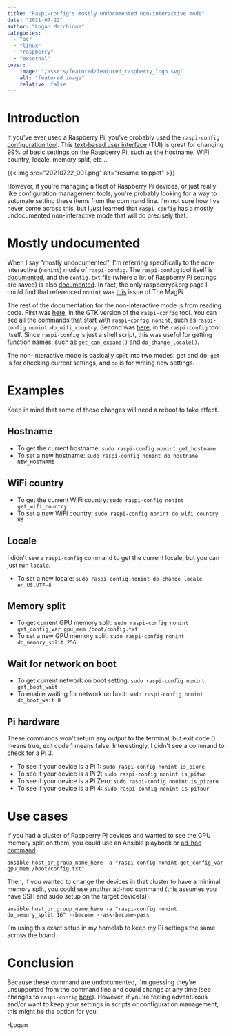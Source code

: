 ```yaml
---
title: "Raspi-config's mostly undocumented non-interactive mode"
date: "2021-07-22"
author: "Logan Marchione"
categories: 
  - "oc"
  - "linux"
  - "raspberry"
  - "external"
cover:
    image: "/assets/featured/featured_raspberry_logo.svg"
    alt: "featured image"
    relative: false
---
```


# Introduction

If you've ever used a Raspberry Pi, you've probably used the `raspi-config` [configuration tool](https://www.raspberrypi.org/documentation/configuration/raspi-config.md). This [text-based user interface](https://en.wikipedia.org/wiki/Text-based_user_interface) (TUI) is great for changing 99% of basic settings on the Raspberry Pi, such as the hostname, WiFi country, locale, memory split, etc...

{{< img src="20210722_001.png" alt="resume snippet" >}}

However, if you're managing a fleet of Raspberry Pi devices, or just really like configuration management tools, you're probably looking for a way to automate setting these items from the command line. I'm not sure how I've never come across this, but I _just_ learned that `raspi-config` has a mostly undocumented non-interactive mode that will do precisely that.

# Mostly undocumented

When I say "mostly undocumented", I'm referring specifically to the non-interactive (`nonint`) mode of `raspi-config`. The `raspi-config` tool itself is [documented](https://www.raspberrypi.org/documentation/configuration/raspi-config.md), and the `config.txt` file (where a lot of Raspberry Pi settings are saved) is also [documented](https://www.raspberrypi.org/documentation/configuration/config-txt/README.md). In fact, the only raspberrypi.org page I could find that referenced `nonint` was [this](https://www.raspberrypi.org/magpi-issues/MagPi-EduEdition02.pdf) issue of The MagPi. 

The rest of the documentation for the non-interactive mode is from reading code. First was [here](https://github.com/raspberrypi-ui/rc_gui/blob/master/src/rc_gui.c), in the GTK version of the `raspi-config` tool. You can see all the commands that start with `raspi-config nonint`, such as `raspi-config nonint do_wifi_country`. Second was [here](https://github.com/RPi-Distro/raspi-config/blob/master/raspi-config), in the `raspi-config` tool itself. Since `raspi-config` is just a shell script, this was useful for getting function names, such as `get_can_expand()` and `do_change_locale()`.

The non-interactive mode is basically split into two modes: get and do. `get` is for checking current settings, and `do` is for writing new settings.

# Examples

Keep in mind that some of these changes will need a reboot to take effect.

## Hostname

* To get the current hostname: `sudo raspi-config nonint get_hostname`
* To set a new hostname: `sudo raspi-config nonint do_hostname NEW_HOSTNAME`

## WiFi country

* To get the current WiFi country: `sudo raspi-config nonint get_wifi_country`
* To set a new WiFi country: `sudo raspi-config nonint do_wifi_country US`

## Locale

I didn't see a `raspi-config` command to get the current locale, but you can just run `locale`.

* To set a new locale: `sudo raspi-config nonint do_change_locale en_US.UTF-8`

## Memory split

* To get current GPU memory split: `sudo raspi-config nonint get_config_var gpu_mem /boot/config.txt`
* To set a new GPU memory split: `sudo raspi-config nonint do_memory_split 256`

## Wait for network on boot

* To get current network on boot setting: `sudo raspi-config nonint get_boot_wait`
* To enable waiting for network on boot: `sudo raspi-config nonint do_boot_wait 0`

## Pi hardware

These commands won't return any output to the terminal, but exit code 0 means true, exit code 1 means false. Interestingly, I didn't see a command to check for a Pi 3.

* To see if your device is a Pi 1: `sudo raspi-config nonint is_pione`
* To see if your device is a Pi 2: `sudo raspi-config nonint is_pitwo`
* To see if your device is a Pi Zero: `sudo raspi-config nonint is_pizero`
* To see if your device is a Pi 4: `sudo raspi-config nonint is_pifour`

# Use cases

If you had a cluster of Raspberry Pi devices and wanted to see the GPU memory split on them, you could use an Ansible playbook or [ad-hoc command](https://docs.ansible.com/ansible/latest/user_guide/intro_adhoc.html).

```
ansible host_or_group_name_here -a "raspi-config nonint get_config_var gpu_mem /boot/config.txt"
```

Then, if you wanted to change the devices in that cluster to have a minimal memory split, you could use another ad-hoc command (this assumes you have SSH and sudo setup on the target device(s)).

```
ansible host_or_group_name_here -a "raspi-config nonint do_memory_split 16" --become --ask-become-pass
```

I'm using this exact setup in my homelab to keep my Pi settings the same across the board.

# Conclusion

Because these command are undocumented, I'm guessing they're unsupported from the command line and could change at any time (see changes to `raspi-config` [here](https://github.com/RPi-Distro/raspi-config/commits/master)). However, if you're feeling adventurous and/or want to keep your settings in scripts or configuration management, this might be the option for you.

\-Logan